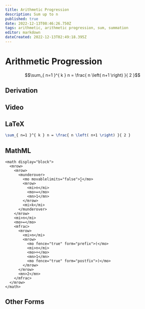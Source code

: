 ```yaml
---
title: Arithmetic Progression
description: Sum up to n
published: true
date: 2022-12-13T08:46:26.750Z
tags: arithmetic, arithmetic progression, sum, summation
editor: markdown
dateCreated: 2022-12-13T02:49:18.395Z
---
```


# Arithmetic Progression
$$\sum_{ n=1 }^{ k } n = \frac{ n \left( n+1 \right) }{ 2 }$$

## Derivation

## Video

## LaTeX
```tex
\sum_{ n=1 }^{ k } n = \frac{ n \left( n+1 \right) }{ 2 }
```
## MathML
```mathml
<math display="block">
  <mrow>
    <mrow>
      <munderover>
        <mo movablelimits="false">∑</mo>
        <mrow>
          <mi>n</mi>
          <mo>=</mo>
          <mn>1</mn>
        </mrow>
        <mi>k</mi>
      </munderover>
    </mrow>
    <mi>n</mi>
    <mo>=</mo>
    <mfrac>
      <mrow>
        <mi>n</mi>
        <mrow>
          <mo fence="true" form="prefix">(</mo>
          <mi>n</mi>
          <mo>+</mo>
          <mn>1</mn>
          <mo fence="true" form="postfix">)</mo>
        </mrow>
      </mrow>
      <mn>2</mn>
    </mfrac>
  </mrow>
</math>
```
## Other Forms